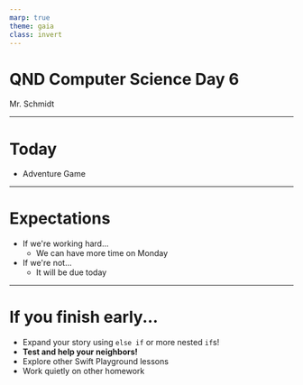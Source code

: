 ```yaml
---
marp: true
theme: gaia
class: invert
---
```


# QND Computer Science Day 6
Mr. Schmidt

--- 

# Today

- Adventure Game

---

# Expectations

- If we're working hard...
  - We can have more time on Monday
- If we're not...
  - It will be due today

---

# If you finish early...

- Expand your story using `else if` or more nested `if`s!
- **Test and help your neighbors!**
- Explore other Swift Playground lessons
- Work quietly on other homework
